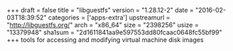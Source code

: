 +++
draft = false
title = "libguestfs"
version = "1.28.12-2"
date = "2016-02-03T18:39:52"
categories = ['apps-extra']
upstreamurl = "http://libguestfs.org/"
arch = "x86_64"
size = "2398256"
usize = "13379948"
sha1sum = "2d1611841aa9e597553dd80fcaac0648fc55bf99"
+++
tools for accessing and modifying virtual machine disk images